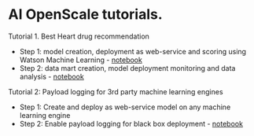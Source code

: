 # AI OpenScale tutorials.

Tutorial 1. Best Heart drug recommendation
- Step 1: model creation, deployment as web-service and scoring using Watson Machine Learning - [notebook](https://github.com/pmservice/ai-openscale-tutorials/notebooks//blob/master/Best%20heart%20drug%20recommendation%20-%20model.ipynb)
- Step 2: data mart creation, model deployment monitoring and data analysis - [notebook](https://github.com/pmservice/ai-openscale-tutorials/notebooks//blob/master/Data%20Mart%20configuration%20and%20usage.ipynb)


Tutorial 2: Payload logging for 3rd party machine learning engines
- Step 1: Create and deploy as web-service model on any machine learning engine
- Step 2: Enable payload logging for black box deployment - [notebook](https://github.com/pmservice/ai-openscale-tutorials/notebooks//blob/master/Payload%20logging%20for%20MS%20Azure%20model.ipynb)
